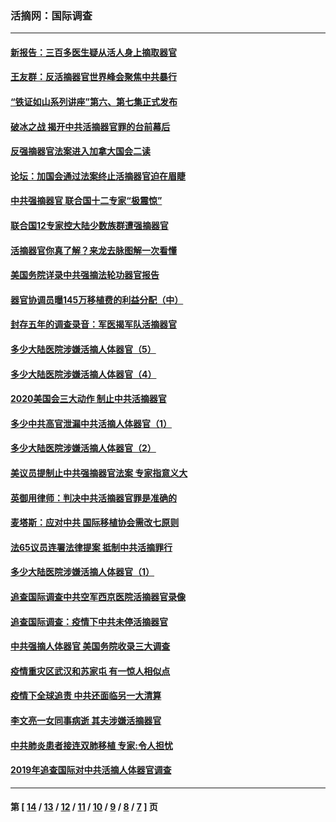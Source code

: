 ### 活摘网：国际调查
---
#### [新报告：三百多医生疑从活人身上摘取器官](../../pages/nf5947/n13703044.md?04090430) 
#### [王友群：反活摘器官世界峰会聚焦中共暴行](../../pages/nf5947/n13250738.md?04090430) 
#### [“铁证如山系列讲座”第六、第七集正式发布](../../pages/nf5947/n13106287.md?04090430) 
#### [破冰之战 揭开中共活摘器官罪的台前幕后](../../pages/nf5947/n13082457.md?04090430) 
#### [反强摘器官法案进入加拿大国会二读](../../pages/nf5947/n13033450.md?04090430) 
#### [论坛：加国会通过法案终止活摘器官迫在眉睫](../../pages/nf5947/n13029839.md?04090430) 
#### [中共强摘器官 联合国十二专家“极震惊”](../../pages/nf5947/n13024313.md?04090430) 
#### [联合国12专家控大陆少数族群遭强摘器官](../../pages/nf5947/n13023877.md?04090430) 
#### [活摘器官你真了解？来龙去脉图解一次看懂](../../pages/nf5947/n13013820.md?04090430) 
#### [美国务院详录中共强摘法轮功器官报告](../../pages/nf5947/n12944519.md?04090430) 
#### [器官协调员曝145万移植费的利益分配（中）](../../pages/nf5947/n12894547.md?04090430) 
#### [封存五年的调查录音：军医揭军队活摘器官](../../pages/nf5947/n12798692.md?04090430) 
#### [多少大陆医院涉嫌活摘人体器官（5）](../../pages/nf5947/n12768383.md?04090430) 
#### [多少大陆医院涉嫌活摘人体器官（4）](../../pages/nf5947/n12664434.md?04090430) 
#### [2020美国会三大动作 制止中共活摘器官](../../pages/nf5947/n12682004.md?04090430) 
#### [多少中共高官泄漏中共活摘人体器官（1）](../../pages/nf5947/n12671234.md?04090430) 
#### [多少大陆医院涉嫌活摘人体器官（2）](../../pages/nf5947/n12655589.md?04090430) 
#### [美议员提制止中共强摘器官法案 专家指意义大](../../pages/nf5947/n12630561.md?04090430) 
#### [英御用律师：判决中共活摘器官罪是准确的](../../pages/nf5947/n12580740.md?04090430) 
#### [麦塔斯：应对中共 国际移植协会需改七原则](../../pages/nf5947/n12514711.md?04090430) 
#### [法65议员连署法律提案 抵制中共活摘罪行](../../pages/nf5947/n12437047.md?04090430) 
#### [多少大陆医院涉嫌活摘人体器官（1）](../../pages/nf5947/n12414284.md?04090430) 
#### [追查国际调查中共空军西京医院活摘器官录像](../../pages/nf5947/n12348837.md?04090430) 
#### [追查国际调查：疫情下中共未停活摘器官](../../pages/nf5947/n12273415.md?04090430) 
#### [中共强摘人体器官 美国务院收录三大调查](../../pages/nf5947/n12181488.md?04090430) 
#### [疫情重灾区武汉和苏家屯 有一惊人相似点](../../pages/nf5947/n12150824.md?04090430) 
#### [疫情下全球追责 中共还面临另一大清算](../../pages/nf5947/n12070397.md?04090430) 
#### [李文亮一女同事病逝 其夫涉嫌活摘器官](../../pages/nf5947/n11957882.md?04090430) 
#### [中共肺炎患者接连双肺移植 专家:令人担忧](../../pages/nf5947/n11945516.md?04090430) 
#### [2019年追查国际对中共活摘人体器官调查](../../pages/nf5947/n11917733.md?04090430) 

---
#### 第 [ [14](./14.md?04090430) / [13](./13.md?04090430) / [12](./12.md?04090430) / [11](./11.md?04090430) / [10](./10.md?04090430) / [9](./9.md?04090430) / [8](./8.md?04090430) / [7](./7.md?04090430) ] 页

